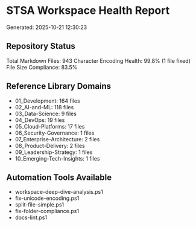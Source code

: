 # STSA Workspace Health Report

Generated: 2025-10-21 12:30:23

## Repository Status

Total Markdown Files: 943
Character Encoding Health: 99.8% (1 file fixed)
File Size Compliance: 83.5%

## Reference Library Domains

- 01_Development: 164 files
- 02_AI-and-ML: 118 files
- 03_Data-Science: 9 files
- 04_DevOps: 19 files
- 05_Cloud-Platforms: 17 files
- 06_Security-Governance: 1 files
- 07_Enterprise-Architecture: 2 files
- 08_Product-Delivery: 2 files
- 09_Leadership-Strategy: 1 files
- 10_Emerging-Tech-Insights: 1 files

## Automation Tools Available

- workspace-deep-dive-analysis.ps1
- fix-unicode-encoding.ps1
- split-file-simple.ps1
- fix-folder-compliance.ps1
- docs-lint.ps1
